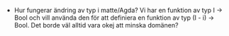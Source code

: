 - Hur fungerar ändring av typ i matte/Agda? Vi har en funktion av typ I -> Bool och vill använda den för att definiera en funktion av typ (I - i) -> Bool. Det borde väl alltid vara okej att minska domänen?
